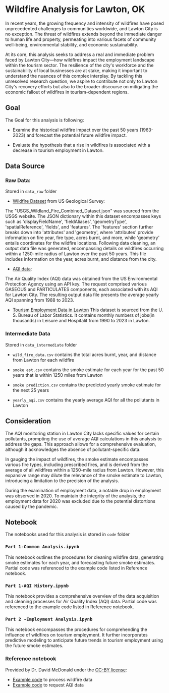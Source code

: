 # Wildfire Analysis for Lawton, OK
In recent years, the growing frequency and intensity of wildfires have posed unprecedented challenges to communities worldwide, and Lawton City is no exception. The threat of wildfires extends beyond the immediate danger to human life and property, permeating into various facets of community well-being, environmental stability, and economic sustainability. 

At its core, this analysis seeks to address a real and immediate problem faced by Lawton City—how wildfires impact the employment landscape within the tourism sector. The resilience of the city's workforce and the sustainability of local businesses are at stake, making it important  to understand the nuances of this complex interplay. By tackling this unresolved research question, we aspire to contribute not only to Lawton City's recovery efforts but also to the broader discourse on mitigating the economic fallout of wildfires in tourism-dependent regions.
## Goal
The Goal for this analysis is following:

* Examine the historical wildfire impact over the past 50 years (1963-2023) and forecast the potential future wildfire impact.

* Evaluate the hypothesis that a rise in wildfires is associated with a decrease in tourism employment in Lawton.

## Data Source 
### Raw Data: 
Stored in `data_raw` folder

* [Wildfire Dataset](https://www.sciencebase.gov/catalog/item/61aa537dd34eb622f699df81) from US Geological Survey:

The "USGS_Wildland_Fire_Combined_Dataset.json" was sourced from the USGS website. The JSON dictionary within this dataset encompasses keys such as 'displayFieldName', 'fieldAliases', 'geometryType', 'spatialReference', 'fields', and 'features'. The 'features' section further breaks down into 'attributes' and 'geometry', where 'attributes' provide information on fire year, fire type, acres burnt, and more, while 'geometry' entails coordinates for the wildfire locations. Following data cleaning, an output data file was generated, encompassing details on wildfires occurring within a 1250-mile radius of Lawton over the past 50 years. This file includes information on the year, acres burnt, and distance from the city.

* [AQI data](https://aqs.epa.gov/data/api):
  
The Air Quality Index (AQI) data was obtained from the US Environmental Protection Agency using an API key. The request comprised various GASEOUS and PARTICULATES components, each associated with its AQI for Lawton City. The resulting output data file presents the average yearly AQI spanning from 1988 to 2023.

* [Tourism Employment Data in Lawton](https://www.bls.gov/eag/eag.ok_lawton_msa.htm)
This dataset is sourced from the U. S. Bureau of Labor Statistics. It contains monthly numbers of jobs(in thousands) in Leisure and Hospitalit from 1990 to 2023 in Lawton.

### Intermediate Data
Stored in `data_intermediate` folder

* `wild_fire_data.csv` contains the total acres burnt, year, and distance from Lawton for each wildfire
  
* `smoke est.csv` contains the smoke estimate for each year for the past 50 years that is within 1250 miles from Lawton
  
* `smoke prediction.csv` contains the predicted yearly smoke estimate for the next 25 years
  
* `yearly_aqi.csv` contains the yearly average AQI for all the pollutants in Lawton

## Consideration
The AQI monitoring station in Lawton City lacks specific values for certain pollutants, prompting the use of average AQI calculations in this analysis to address the gaps. This approach allows for a comprehensive evaluation, although it acknowledges the absence of pollutant-specific data.

In gauging the impact of wildfires, the smoke estimate encompasses various fire types, including prescribed fires, and is derived from the average of all wildfires within a 1250-mile radius from Lawton. However, this expansive range may dilute the relevance of the smoke estimate to Lawton, introducing a limitation to the precision of the analysis.

During the examination of employment data, a notable drop in employment was observed in 2020. To maintain the integrity of the analysis, the employment data for 2020 was excluded due to the potential distortions caused by the pandemic.

## Notebook
The notebooks used for this analysis is stored in `code` folder

### `Part 1-Common Analysis.ipynb`
This notebook outlines the procedures for cleaning wildfire data, generating smoke estimates for each year, and forecasting future smoke estimates. Partial code was referenced to the example code listed in Reference notebook.

### `Part 1-AQI History.ipynb`
This notebook provides a comprehensive overview of the data acquisition and cleaning processes for Air Quality Index (AQI) data. Partial code was referenced to the example code listed in Reference notebook.

### `Part 2 -Employment Analysis.ipynb`
This notebook encompasses the procedures for comprehending the influence of wildfires on tourism employment. It further incorporates predictive modeling to anticipate future trends in tourism employment using the future smoke estimates.

### Reference notebook
Provided by Dr. David McDonald under the [CC-BY license](https://creativecommons.org/licenses/by/4.0/):
* [Example code](https://drive.google.com/file/d/1qNI6hji8CvDeBsnLDAhJXvaqf2gcg8UV/view?usp=sharing) to process wildfire data
* [Example code](https://drive.google.com/file/d/1bxl9qrb_52RocKNGfbZ5znHVqFDMkUzf/view?usp=sharing) to request AQI data
